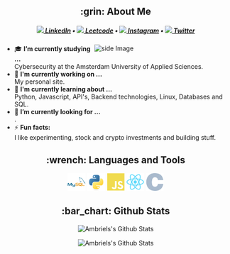 <h2 align="center">:grin: About Me</h2>

<h5 align="center">

<a align="center" href="https://www.linkedin.com/in/#/" title="LinkedIn Profile"><img width="22" src="https://raw.githubusercontent.com/rahuldkjain/github-profile-readme-generator/master/src/images/icons/Social/linked-in-alt.svg"> LinkedIn</a> •
<a href="https://www.leetcode.com/#" title="Stack Overflow Profile"><img width="22" src="https://raw.githubusercontent.com/rahuldkjain/github-profile-readme-generator/master/src/images/icons/Social/leet-code.svg"> Leetcode</a> •
<a align="center" href="https://www.instagram.com/idk_ambriel/" title="Instagram Profile"><img width="22" src="https://raw.githubusercontent.com/rahuldkjain/github-profile-readme-generator/master/src/images/icons/Social/instagram.svg"> Instagram</a> •
<a href="https://twitter.com/AmbrielTv" title="Twitter Profile"><img width="22" src="https://raw.githubusercontent.com/rahuldkjain/github-profile-readme-generator/master/src/images/icons/Social/twitter.svg"> Twitter</a>

</h5>
<img src="https://gist.githubusercontent.com/patevs/b007a0e98fb216438d4cbf559fac4166/raw/88f20c9d749d756be63f22b09f3c4ac570bc5101/programming.gif" alt="side Image" align="right" width="300" height="auto" />

- 🎓 <b>I’m currently studying ... </b></br>
      Cybersecurity at the Amsterdam University of Applied Sciences.
- 🧪 <b>I'm currently working on ... </b></br> 
      My personal site.
- 🧠 <b>I'm currently learning about ... </b></br>
      Python, Javascript, API's, Backend technologies, Linux, Databases and SQL.
- 🔎 <b>I’m currently looking for ... </b></br>
      .
- ⚡ <b>Fun facts:</b> </br>
      I like experimenting, stock and crypto investments and building stuff.

<h2 align="center">:wrench: Languages and Tools</h2>
<p align="center"> 
<code><img src="https://raw.githubusercontent.com/devicons/devicon/master/icons/mysql/mysql-original-wordmark.svg" alt="mysql" width="40" height="40"/></code>
<code><img src="https://raw.githubusercontent.com/devicons/devicon/master/icons/python/python-original.svg" alt="python" width="40" height="40"/></code>
<code><img src="https://raw.githubusercontent.com/devicons/devicon/master/icons/javascript/javascript-plain.svg" alt="opencv" width="40" height="40"/></code>
<code><img src="https://raw.githubusercontent.com/devicons/devicon/master/icons/react/react-original.svg" alt="opencv" width="40" height="40"/></code>
<code><img src="https://raw.githubusercontent.com/devicons/devicon/master/icons/c/c-original.svg" alt="c" width="40" height="40"/></code>

</p>


<h2 align="center">:bar_chart: Github Stats</h2>

<p align="center"><img align="center" src="https://github-readme-stats-git-master-ambriels-projects-602b76a4.vercel.app/api/top-langs/?username=ambriel-lourents&theme=radical&line_height=27&hide=glsl,python" alt="Ambriels's Github Stats" /></p>
<p align="center"><img align="center" src="http://github-readme-streak-stats.herokuapp.com?user=ambriel-lourents&theme=dark&background=141321" alt="Ambriels's Github Stats" /></p>
